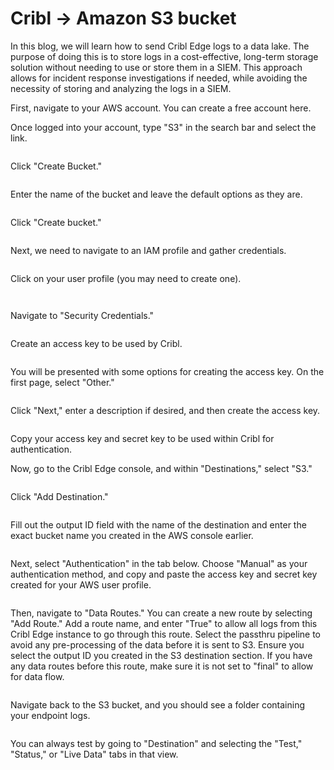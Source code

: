 # Cribl -> Amazon S3 bucket

In this blog, we will learn how to send Cribl Edge logs to a data lake. The purpose of doing this is to store logs in a cost-effective, long-term storage solution without needing to use or store them in a SIEM. This approach allows for incident response investigations if needed, while avoiding the necessity of storing and analyzing the logs in a SIEM.

First, navigate to your AWS account. You can create a free account here.

Once logged into your account, type "S3" in the search bar and select the link.

<figure><img src="../../.gitbook/assets/image (84).png" alt=""><figcaption></figcaption></figure>

Click "Create Bucket."

<figure><img src="../../.gitbook/assets/image (83).png" alt=""><figcaption></figcaption></figure>

Enter the name of the bucket and leave the default options as they are.

<figure><img src="../../.gitbook/assets/image (85).png" alt=""><figcaption></figcaption></figure>

Click "Create bucket."

<figure><img src="../../.gitbook/assets/image (86).png" alt=""><figcaption></figcaption></figure>

Next, we need to navigate to an IAM profile and gather credentials.

<figure><img src="../../.gitbook/assets/image (87).png" alt=""><figcaption></figcaption></figure>

Click on your user profile (you may need to create one).

<figure><img src="../../.gitbook/assets/image (88).png" alt=""><figcaption></figcaption></figure>

<figure><img src="../../.gitbook/assets/image (89).png" alt=""><figcaption></figcaption></figure>

Navigate to "Security Credentials."

<figure><img src="../../.gitbook/assets/image (90).png" alt=""><figcaption></figcaption></figure>

Create an access key to be used by Cribl.

<figure><img src="../../.gitbook/assets/image (91).png" alt=""><figcaption></figcaption></figure>

You will be presented with some options for creating the access key. On the first page, select "Other."

<figure><img src="../../.gitbook/assets/image (92).png" alt=""><figcaption></figcaption></figure>

Click "Next," enter a description if desired, and then create the access key.

<figure><img src="../../.gitbook/assets/image (93).png" alt=""><figcaption></figcaption></figure>

Copy your access key and secret key to be used within Cribl for authentication.

Now, go to the Cribl Edge console, and within "Destinations," select "S3."

<figure><img src="../../.gitbook/assets/image (94).png" alt=""><figcaption></figcaption></figure>

Click "Add Destination."

<figure><img src="../../.gitbook/assets/image (95).png" alt=""><figcaption></figcaption></figure>

Fill out the output ID field with the name of the destination and enter the exact bucket name you created in the AWS console earlier.

<figure><img src="../../.gitbook/assets/image (96).png" alt=""><figcaption></figcaption></figure>

Next, select "Authentication" in the tab below. Choose "Manual" as your authentication method, and copy and paste the access key and secret key created for your AWS user profile.

<figure><img src="../../.gitbook/assets/image (97).png" alt=""><figcaption></figcaption></figure>

Then, navigate to "Data Routes." You can create a new route by selecting "Add Route." Add a route name, and enter "True" to allow all logs from this Cribl Edge instance to go through this route. Select the passthru pipeline to avoid any pre-processing of the data before it is sent to S3. Ensure you select the output ID you created in the S3 destination section. If you have any data routes before this route, make sure it is not set to "final" to allow for data flow.

<figure><img src="../../.gitbook/assets/image (98).png" alt=""><figcaption></figcaption></figure>

Navigate back to the S3 bucket, and you should see a folder containing your endpoint logs.

<figure><img src="../../.gitbook/assets/image (99).png" alt=""><figcaption></figcaption></figure>

You can always test by going to "Destination" and selecting the "Test," "Status," or "Live Data" tabs in that view.

<figure><img src="../../.gitbook/assets/image (100).png" alt=""><figcaption></figcaption></figure>
